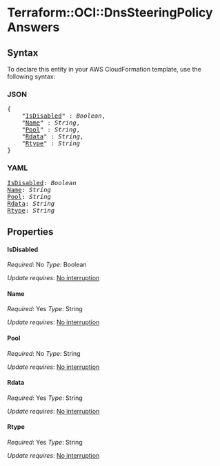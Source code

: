 # Terraform::OCI::DnsSteeringPolicy Answers

## Syntax

To declare this entity in your AWS CloudFormation template, use the following syntax:

### JSON

<pre>
{
    "<a href="#isdisabled" title="IsDisabled">IsDisabled</a>" : <i>Boolean</i>,
    "<a href="#name" title="Name">Name</a>" : <i>String</i>,
    "<a href="#pool" title="Pool">Pool</a>" : <i>String</i>,
    "<a href="#rdata" title="Rdata">Rdata</a>" : <i>String</i>,
    "<a href="#rtype" title="Rtype">Rtype</a>" : <i>String</i>
}
</pre>

### YAML

<pre>
<a href="#isdisabled" title="IsDisabled">IsDisabled</a>: <i>Boolean</i>
<a href="#name" title="Name">Name</a>: <i>String</i>
<a href="#pool" title="Pool">Pool</a>: <i>String</i>
<a href="#rdata" title="Rdata">Rdata</a>: <i>String</i>
<a href="#rtype" title="Rtype">Rtype</a>: <i>String</i>
</pre>

## Properties

#### IsDisabled

_Required_: No
_Type_: Boolean

_Update requires_: [No interruption](https://docs.aws.amazon.com/AWSCloudFormation/latest/UserGuide/using-cfn-updating-stacks-update-behaviors.html#update-no-interrupt)

#### Name

_Required_: Yes
_Type_: String

_Update requires_: [No interruption](https://docs.aws.amazon.com/AWSCloudFormation/latest/UserGuide/using-cfn-updating-stacks-update-behaviors.html#update-no-interrupt)

#### Pool

_Required_: No
_Type_: String

_Update requires_: [No interruption](https://docs.aws.amazon.com/AWSCloudFormation/latest/UserGuide/using-cfn-updating-stacks-update-behaviors.html#update-no-interrupt)

#### Rdata

_Required_: Yes
_Type_: String

_Update requires_: [No interruption](https://docs.aws.amazon.com/AWSCloudFormation/latest/UserGuide/using-cfn-updating-stacks-update-behaviors.html#update-no-interrupt)

#### Rtype

_Required_: Yes
_Type_: String

_Update requires_: [No interruption](https://docs.aws.amazon.com/AWSCloudFormation/latest/UserGuide/using-cfn-updating-stacks-update-behaviors.html#update-no-interrupt)

